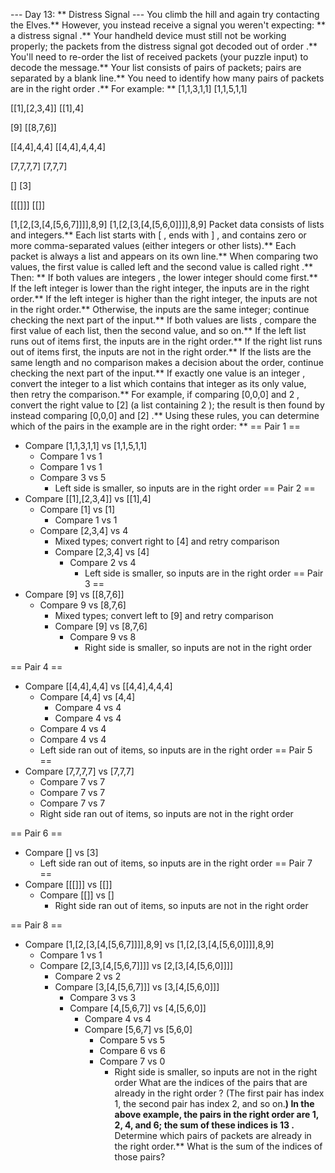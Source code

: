 --- Day 13: ** Distress Signal ---
You climb the hill and again try contacting the Elves.** However, you instead receive a signal you weren't expecting: ** a
distress signal
.**
Your handheld device must still not be working properly; the packets from the distress signal got decoded
out of order
.** You'll need to re-order the list of received packets (your puzzle input) to decode the message.**
Your list consists of pairs of packets; pairs are separated by a blank line.** You need to identify
how many pairs of packets are in the right order
.**
For example: **
[1,1,3,1,1]
[1,1,5,1,1]

[[1],[2,3,4]]
[[1],4]

[9]
[[8,7,6]]

[[4,4],4,4]
[[4,4],4,4,4]

[7,7,7,7]
[7,7,7]

[]
[3]

[[[]]]
[[]]

[1,[2,[3,[4,[5,6,7]]]],8,9]
[1,[2,[3,[4,[5,6,0]]]],8,9]
Packet data consists of lists and integers.**
Each list starts with
[
, ends with
]
, and contains zero or more comma-separated values (either integers or other lists).** Each packet is always a list and appears on its own line.**
When comparing two values, the first value is called
left
and the second value is called
right
.** Then: **
If
both values are integers
, the
lower integer
should come first.** If the left integer is lower than the right integer, the inputs are in the right order.** If the left integer is higher than the right integer, the inputs are not in the right order.** Otherwise, the inputs are the same integer; continue checking the next part of the input.**
If
both values are lists
, compare the first value of each list, then the second value, and so on.** If the left list runs out of items first, the inputs are in the right order.** If the right list runs out of items first, the inputs are not in the right order.** If the lists are the same length and no comparison makes a decision about the order, continue checking the next part of the input.**
If
exactly one value is an integer
, convert the integer to a list which contains that integer as its only value, then retry the comparison.** For example, if comparing
[0,0,0]
and
2
, convert the right value to
[2]
(a list containing
2
); the result is then found by instead comparing
[0,0,0]
and
[2]
.**
Using these rules, you can determine which of the pairs in the example are in the right order: **
== Pair 1 ==
- Compare [1,1,3,1,1] vs [1,1,5,1,1]
  - Compare 1 vs 1
  - Compare 1 vs 1
  - Compare 3 vs 5
    - Left side is smaller, so inputs are
in the right order
== Pair 2 ==
- Compare [[1],[2,3,4]] vs [[1],4]
  - Compare [1] vs [1]
    - Compare 1 vs 1
  - Compare [2,3,4] vs 4
    - Mixed types; convert right to [4] and retry comparison
    - Compare [2,3,4] vs [4]
      - Compare 2 vs 4
        - Left side is smaller, so inputs are
in the right order
== Pair 3 ==
- Compare [9] vs [[8,7,6]]
  - Compare 9 vs [8,7,6]
    - Mixed types; convert left to [9] and retry comparison
    - Compare [9] vs [8,7,6]
      - Compare 9 vs 8
        - Right side is smaller, so inputs are
not
in the right order

== Pair 4 ==
- Compare [[4,4],4,4] vs [[4,4],4,4,4]
  - Compare [4,4] vs [4,4]
    - Compare 4 vs 4
    - Compare 4 vs 4
  - Compare 4 vs 4
  - Compare 4 vs 4
  - Left side ran out of items, so inputs are
in the right order
== Pair 5 ==
- Compare [7,7,7,7] vs [7,7,7]
  - Compare 7 vs 7
  - Compare 7 vs 7
  - Compare 7 vs 7
  - Right side ran out of items, so inputs are
not
in the right order

== Pair 6 ==
- Compare [] vs [3]
  - Left side ran out of items, so inputs are
in the right order
== Pair 7 ==
- Compare [[[]]] vs [[]]
  - Compare [[]] vs []
    - Right side ran out of items, so inputs are
not
in the right order

== Pair 8 ==
- Compare [1,[2,[3,[4,[5,6,7]]]],8,9] vs [1,[2,[3,[4,[5,6,0]]]],8,9]
  - Compare 1 vs 1
  - Compare [2,[3,[4,[5,6,7]]]] vs [2,[3,[4,[5,6,0]]]]
    - Compare 2 vs 2
    - Compare [3,[4,[5,6,7]]] vs [3,[4,[5,6,0]]]
      - Compare 3 vs 3
      - Compare [4,[5,6,7]] vs [4,[5,6,0]]
        - Compare 4 vs 4
        - Compare [5,6,7] vs [5,6,0]
          - Compare 5 vs 5
          - Compare 6 vs 6
          - Compare 7 vs 0
            - Right side is smaller, so inputs are
not
in the right order
What are the indices of the pairs that are already
in the right order
? (The first pair has index 1, the second pair has index 2, and so on.**) In the above example, the pairs in the right order are 1, 2, 4, and 6; the sum of these indices is
13
.**
Determine which pairs of packets are already in the right order.**
What is the sum of the indices of those pairs?

